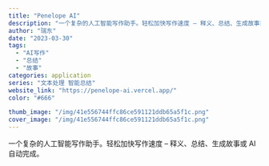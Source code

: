 ```yaml
---
title: "Penelope AI"
description: "一个复杂的人工智能写作助手。轻松加快写作速度 – 释义、总结、生成故事或 AI 自动完成。"
author: "瑞东"
date: "2023-03-30"
tags:
  - "AI写作"
  - "总结"
  - "故事"
categories: application
series: "文本处理 智能总结"
website_link: "https://penelope-ai.vercel.app/"
color: "#666"

thumb_image: "/img/41e556744ffc86ce591121ddb65a5f1c.png"
cover_image: "/img/41e556744ffc86ce591121ddb65a5f1c.png"
---
```


一个复杂的人工智能写作助手。轻松加快写作速度 – 释义、总结、生成故事或 AI 自动完成。